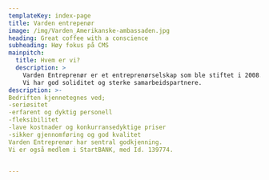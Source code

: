 ```yaml
---
templateKey: index-page
title: Varden entrepenør
image: /img/Varden_Amerikanske-ambassaden.jpg
heading: Great coffee with a conscience
subheading: Høy fokus på CMS
mainpitch:
  title: Hvem er vi?
  description: >
    Varden Entreprenør er et entreprenørselskap som ble stiftet i 2008. Vi har lang bakgrunn fra flere av Norges største entreprenørselskaper, og har lagt til grunn den beste kultur innen KS/HMS og seriøsitet.
    Vi har god soliditet og sterke samarbeidspartnere.
description: >-
Bedriften kjennetegnes ved;
-seriøsitet
-erfarent og dyktig personell
-fleksibilitet
-lave kostnader og konkurransedyktige priser
-sikker gjennomføring og god kvalitet
Varden Entreprenør har sentral godkjenning.
Vi er også medlem i StartBANK, med Id. 139774.


---
```


